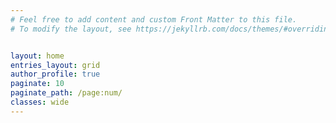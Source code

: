 ```yaml
---
# Feel free to add content and custom Front Matter to this file.
# To modify the layout, see https://jekyllrb.com/docs/themes/#overriding-theme-defaults


layout: home
entries_layout: grid
author_profile: true
paginate: 10
paginate_path: /page:num/
classes: wide
---
```

